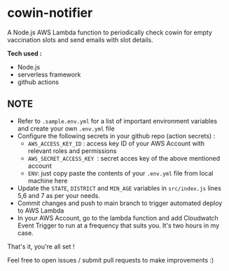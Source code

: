 # cowin-notifier

A Node.js AWS Lambda function to periodically check cowin for empty vaccination slots and send emails with slot details.

**Tech used :**

- Node.js
- serverless framework
- github actions

## NOTE

- Refer to `.sample.env.yml` for a list of important environment variables and create your own `.env.yml` file
- Configure the following secrets in your github repo (action secrets) :
  - `AWS_ACCESS_KEY_ID` : access key ID of your AWS Account with relevant roles and permissions
  - `AWS_SECRET_ACCESS_KEY `: secret acces key of the above mentioned account
  - `ENV`: just copy paste the contents of your `.env.yml` file from local machine here
- Update the `STATE`, `DISTRICT` and `MIN_AGE` variables in `src/index.js` lines 5,6 and 7 as per your needs.
- Commit changes and push to main branch to trigger automated deploy to AWS Lambda
- In your AWS Account, go to the lambda function and add Cloudwatch Event Trigger to run at a frequency that suits you. It's two hours in my case.

That's it, you're all set !

Feel free to open issues / submit pull requests to make improvements :)
